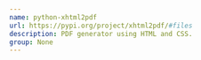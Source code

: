 ```yaml
---
name: python-xhtml2pdf
url: https://pypi.org/project/xhtml2pdf/#files
description: PDF generator using HTML and CSS.
group: None
---
```


